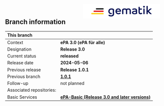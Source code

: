 <img align="right" width="250" height="47" src="images/Gematik_Logo_Flag_With_Background.png"/> <br/>    

## Branch information

|This branch||
|:----|----|
| Context| __ePA 3.0 (ePA für alle)__|
| Designation  | __Release 3.0__  |
| Current status | __released__ |
| Release date   | __2024-05-06__  |
| Previous release| __Release 1.0.1__|
| Previous branch | [**1.0.1**](https://github.com/gematik/ref-ePA-HealthRecordMigration/tree/1.0.1)|
| Follow-up | not planned |
| Associated repositories:||
| Basic Services | [**ePA-Basic (Release 3.0 and later versions)**](https://github.com/gematik/epa-basic) |

 

